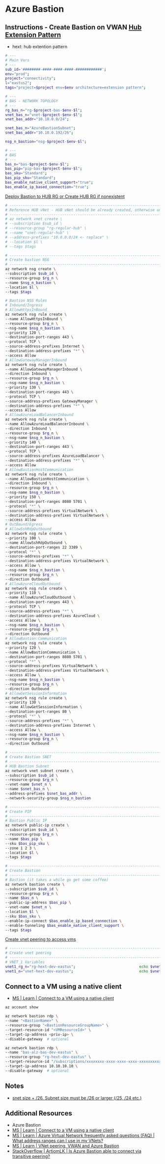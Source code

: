 # Azure Bastion

## Instructions - Create Bastion on VWAN [Hub Extension Pattern][8]

- hext: hub extention pattern

```bash
# ---
# Main Vars
# ---
sub_id='########-####-####-####-############';                          echo $sub_id          # must update
env="prod";                                                             echo $env
project="connectivity";                                                 echo $project
l="eastus2";                                                            echo $l
tags="project=$project env=$env architecture=extension pattern";        echo $tags

# ---
# BAS - NETWORK TOPOLOGY
# ---
rg_bas_n="rg-$project-bas-$env-$l";                                     echo $rg_bas_n        # must update
vnet_bas_n="vnet-$project-$env-$l";                                     echo $vnet_bas_n      # must update
vnet_bas_addr="10.10.0.0/24";                                           echo $vnet_bas_addr   # must update

snet_bas_n="AzureBastionSubnet";                                        echo $snet_bas_n
snet_bas_addr="10.10.0.192/26";                                         echo $snet_bas_addr   # must update

nsg_n_bastion="nsg-$project-$env-$l";                                   echo $nsg_n_bastion

# ---
# BAS
# ---
bas_n="bas-$project-$env-$l";                                           echo $bas_n
bas_pip="pip-bas-$project-$env-$l";                                     echo $bas_pip
bas_sku="Standard";                                                     echo $bas_sku
bas_pip_sku="Standard";                                                 echo $bas_pip_sku
bas_enable_native_client_support="true";                                echo $bas_enable_native_client_support
bas_enable_ip_based_connection="true";                                  echo $bas_enable_ip_based_connection
```

[Deploy Bastion to HUB RG or Create HUB RG if nonexistent][3]

```bash
# ------------------------------------------------------------------------------------------------
# Reference HUB vNet - HUB vNet should be already created, otherwise uncomment and create the HUB vnet
# ------------------------------------------------------------------------------------------------
# az network vnet create \
# --subscription $sub_id \
# --resource-group "rg-regular-hub" \
# --name "vnet-regular-hub" \
# --address-prefixes "10.0.0.0/24 <- replace" \
# --location $l \
# --tags $tags

# ------------------------------------------------------------------------------------------------
# Create bastion NSG
# ------------------------------------------------------------------------------------------------
az network nsg create \
--subscription $sub_id \
--resource-group $rg_n \
--name $nsg_n_bastion \
--location $l \
--tags $tags

# Bastion NSG Rules
# Inbound/Ingress
# AllowHttpsInBound
az network nsg rule create \
--name AllowHttpsInBound \
--resource-group $rg_n \
--nsg-name $nsg_n_bastion \
--priority 120 \
--destination-port-ranges 443 \
--protocol TCP \
--source-address-prefixes Internet \
--destination-address-prefixes "*" \
--access Allow
# AllowGatewayManagerInbound
az network nsg rule create \
--name AllowGatewayManagerInbound \
--direction Inbound \
--resource-group $rg_n \
--nsg-name $nsg_n_bastion \
--priority 130 \
--destination-port-ranges 443 \
--protocol TCP \
--source-address-prefixes GatewayManager \
--destination-address-prefixes "*" \
--access Allow
# AllowAzureLoadBalancerInbound
az network nsg rule create \
--name AllowAzureLoadBalancerInbound \
--direction Inbound \
--resource-group $rg_n \
--nsg-name $nsg_n_bastion \
--priority 140 \
--destination-port-ranges 443 \
--protocol TCP \
--source-address-prefixes AzureLoadBalancer \
--destination-address-prefixes "*" \
--access Allow
# AllowBastionHostCommunication
az network nsg rule create \
--name AllowBastionHostCommunication \
--direction Inbound \
--resource-group $rg_n \
--nsg-name $nsg_n_bastion \
--priority 150 \
--destination-port-ranges 8080 5701 \
--protocol "*" \
--source-address-prefixes VirtualNetwork \
--destination-address-prefixes VirtualNetwork \
--access Allow
# OutBound/Egress
# AllowSshRdpOutbound
az network nsg rule create \
--priority 100 \
--name AllowSshRdpOutbound \
--destination-port-ranges 22 3389 \
--protocol "*" \
--source-address-prefixes "*" \
--destination-address-prefixes VirtualNetwork \
--access Allow \
--nsg-name $nsg_n_bastion \
--resource-group $rg_n \
--direction Outbound
# AllowAzureCloudOutbound
az network nsg rule create \
--priority 110 \
--name AllowAzureCloudOutbound \
--destination-port-ranges 443 \
--protocol TCP \
--source-address-prefixes "*" \
--destination-address-prefixes AzureCloud \
--access Allow \
--nsg-name $nsg_n_bastion \
--resource-group $rg_n \
--direction Outbound
# AllowBastion:Communication
az network nsg rule create \
--priority 120 \
--name AllowBastionCommunication \
--destination-port-ranges 8080 5701 \
--protocol "*" \
--source-address-prefixes VirtualNetwork \
--destination-address-prefixes VirtualNetwork \
--access Allow \
--nsg-name $nsg_n_bastion \
--resource-group $rg_n \
--direction Outbound
# AllowGetSessionInformation
az network nsg rule create \
--priority 130 \
--name AllowGetSessionInformation \
--destination-port-ranges 80 \
--protocol "*" \
--source-address-prefixes "*" \
--destination-address-prefixes Internet \
--access Allow \
--nsg-name $nsg_n_bastion \
--resource-group $rg_n \
--direction Outbound

# ------------------------------------------------------------------------------------------------
# Create Bastion SNET
# ------------------------------------------------------------------------------------------------
# HUB Bastion Subnet
az network vnet subnet create \
--subscription $sub_id \
--resource-group $rg_n \
--vnet-name $vnet_n \
--name $snet_bas_n \
--address-prefixes $snet_bas_addr \
--network-security-group $nsg_n_bastion

# ------------------------------------------------------------------------------------------------
# Create PIP
# ------------------------------------------------------------------------------------------------
# Bastion Public IP
az network public-ip create \
--subscription $sub_id \
--resource-group $rg_n \
--name $bas_pip \
--sku $bas_pip_sku \
--zone 1 2 3 \
--location $l \
--tags $tags

# ------------------------------------------------------------------------------------------------
# Create Bastion
# ------------------------------------------------------------------------------------------------
# Bastion (it takes a while go get some coffee)
az network bastion create \
--subscription $sub_id \
--resource-group $rg_n \
--name $bas_n \
--public-ip-address $bas_pip \
--vnet-name $vnet_n \
--location $l \
--sku $bas_sku \
--enable-ip-connect $bas_enable_ip_based_connection \
--enable-tunneling $bas_enable_native_client_support \
--tags $tags
```

[Create vnet peering to access vms][4]

```bash
# ------------------------------------------------------------------------------------------------
# Create vnet peering
# ------------------------------------------------------------------------------------------------
# VNET_1 Variables
vnet1_rg_n="rg-hext-dev-eastus";                             echo $vnet1_rg_n         # must update
vnet1_n="vnet-hext-dev-eastus";                              echo $vnet1_n            # must update
```

## Connect to a VM using a native client

- [MS | Learn | Connect to a VM using a native client][2]

```bash
az account show

az network bastion rdp \
--name "<BastionName>" \
--resource-group "<BastionResourceGroupName>" \
--target-resource-id "<VMResourceId>" \
--target-ip-address <priv-ip> \
--disable-gateway  # optional

az network bastion rdp \
--name "bas-alz-bas-dev-eastus" \
--resource-group "rg-hext-dev-eastus" \
--target-resource-id "/subscriptions/xxxxxxxx-xxxx-xxxx-xxxx-xxxxxxxxxxxx/resourceGroups/rg-name/providers/Microsoft.Compute/virtualMachines/vm-name" \
--target-ip-address 10.10.10.10 \
--disable-gateway  # optional
```

## Notes

- [snet size + /26. Subnet size must be /26 or larger (/25, /24 etc.)][1]

## Additional Resources

- Azure Bastion
- [MS | Learn | Connect to a VM using a native client][2]
- [MS | Learn | Azure Virtual Network frequently asked questions (FAQ) | What address ranges can I use in my VNets?][5]
- [MS | Learn | VNet peering, VWAN and Azure Bastion][6]
- [StackOverflow | ArtiomLK | Is Azure Bastion able to connect via transitive peering?][7]

[1]: https://learn.microsoft.com/en-us/azure/bastion/configuration-settings#subnet
[2]: https://learn.microsoft.com/EN-US/azure/bastion/connect-native-client-windows
[3]: https://github.com/ArtiomLK/commands/blob/main/bash/readme.md#create-rg
[4]: https://github.com/ArtiomLK/commands/blob/main/bash/readme.md#create-vnet-peering
[5]: https://learn.microsoft.com/en-us/azure/virtual-network/virtual-networks-faq#what-address-ranges-can-i-use-in-my-vnets
[6]: https://learn.microsoft.com/en-us/azure/bastion/vnet-peering
[7]: https://stackoverflow.com/a/75980971/5212904
[8]: https://learn.microsoft.com/en-us/azure/architecture/guide/networking/private-link-virtual-wan-dns-virtual-hub-extension-pattern
